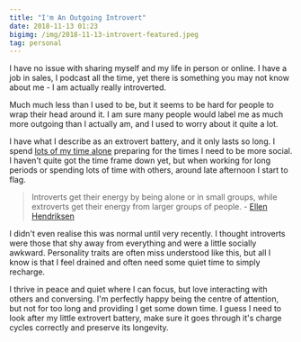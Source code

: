 ```yaml
---
title: "I'm An Outgoing Introvert"
date: 2018-11-13 01:23
bigimg: /img/2018-11-13-introvert-featured.jpeg
tag: personal
---
```

I have no issue with sharing myself and my life in person or online. I have a job in sales, I podcast all the time, yet there is something you may not know about me - I am actually really introverted.

Much much less than I used to be, but it seems to be hard for people to wrap their head around it. I am sure many people would label me as much more outgoing than I actually am, and I used to worry about it quite a lot.

I have what I describe as an extrovert battery, and it only lasts so long. I spend [lots of my time alone](https://gr36.com/2018-10-28-too-much-time-alone/) preparing for the times I need to be more social. I haven't quite got the time frame down yet, but when working for long periods or spending lots of time with others, around late afternoon I start to flag.

> Introverts get their energy by being alone or in small groups, while extroverts get their energy from larger groups of people. - [Ellen Hendriksen](https://www.theverge.com/2018/3/21/17147750/social-anxiety-psychology-how-to-be-yourself-ellen-hendriksen-interview)

I didn't even realise this was normal until very recently. I thought introverts were those that shy away from everything and were a little socially awkward. Personality traits are often miss understood like this, but all I know is that I feel drained and often need some quiet time to simply recharge.

I thrive in peace and quiet where I can focus, but love interacting with others and conversing. I'm perfectly happy being the centre of attention, but not for too long and providing I get some down time. I guess I need to look after my little extrovert battery, make sure it goes through it's charge cycles correctly and preserve its longevity.
